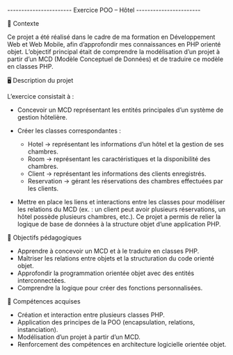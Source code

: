 ----------------------- Exercice POO – Hôtel -----------------------

📌 Contexte

Ce projet a été réalisé dans le cadre de ma formation en Développement Web et Web Mobile, afin d’approfondir mes connaissances en PHP orienté objet.
L’objectif principal était de comprendre la modélisation d’un projet à partir d’un MCD (Modèle Conceptuel de Données) et de traduire ce modèle en classes PHP.

🖥️ Description du projet

L’exercice consistait à :

- Concevoir un MCD représentant les entités principales d’un système de gestion hôtelière.
- Créer les classes correspondantes :
    * Hotel → représentant les informations d’un hôtel et la gestion de ses chambres.
    * Room → représentant les caractéristiques et la disponibilité des chambres.
    * Client → représentant les informations des clients enregistrés.
    * Reservation → gérant les réservations des chambres effectuées par les clients.

- Mettre en place les liens et interactions entre les classes pour modéliser les relations du MCD (ex. : un client peut avoir plusieurs réservations, un hôtel possède plusieurs chambres, etc.).
Ce projet a permis de relier la logique de base de données à la structure objet d’une application PHP.


🎯 Objectifs pédagogiques

- Apprendre à concevoir un MCD et à le traduire en classes PHP.
- Maîtriser les relations entre objets et la structuration du code orienté objet.
- Approfondir la programmation orientée objet avec des entités interconnectées.
- Comprendre la logique pour créer des fonctions personnalisées.


🚀 Compétences acquises

- Création et interaction entre plusieurs classes PHP.
- Application des principes de la POO (encapsulation, relations, instanciation).
- Modélisation d’un projet à partir d’un MCD.
- Renforcement des compétences en architecture logicielle orientée objet.
